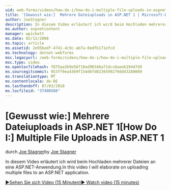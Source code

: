 ```yaml
---
uid: web-forms/videos/how-do-i/how-do-i-multiple-file-uploads-in-aspnet-1
title: '[Gewusst wie:]  Mehrere Dateiuploads in ASP.NET 1 | Microsoft-Dokumentation'
author: JoeStagner
description: In diesem Video erläutert ich wird beim Hochladen mehrerer Dateien an eine ASP.NET-Anwendung.
ms.author: aspnetcontent
manager: wpickett
ms.date: 02/12/2008
ms.topic: article
ms.assetid: 2e95bedf-4741-4c9c-ab7a-0edfb171efcd
ms.technology: dotnet-webforms
msc.legacyurl: /web-forms/videos/how-do-i/how-do-i-multiple-file-uploads-in-aspnet-1
msc.type: video
ms.openlocfilehash: f875aa3b9e56710ad90346a71dcc6aeeb19447d9
ms.sourcegitcommit: 953ff9ea4369f154d6fd0239599279ddd3280009
ms.translationtype: MT
ms.contentlocale: de-DE
ms.lasthandoff: 07/03/2018
ms.locfileid: "37400508"
---
```

<a name="how-do-i--multiple-file-uploads-in-aspnet-1"></a><span data-ttu-id="d0a33-103">[Gewusst wie:]  Mehrere Dateiuploads in ASP.NET 1</span><span class="sxs-lookup"><span data-stu-id="d0a33-103">[How Do I:]  Multiple File Uploads in ASP.NET 1</span></span>
====================
<span data-ttu-id="d0a33-104">durch [Joe Stagner](https://github.com/JoeStagner)</span><span class="sxs-lookup"><span data-stu-id="d0a33-104">by [Joe Stagner](https://github.com/JoeStagner)</span></span>

<span data-ttu-id="d0a33-105">In diesem Video erläutert ich wird beim Hochladen mehrerer Dateien an eine ASP.NET-Anwendung.</span><span class="sxs-lookup"><span data-stu-id="d0a33-105">In this video I will elaborate on uploading multiple files to an ASP.NET application.</span></span>

[<span data-ttu-id="d0a33-106">&#9654;Sehen Sie sich Video (15 Minuten)</span><span class="sxs-lookup"><span data-stu-id="d0a33-106">&#9654; Watch video (15 minutes)</span></span>](https://channel9.msdn.com/Blogs/ASP-NET-Site-Videos/how-do-i-multiple-file-uploads-in-aspnet-1)
